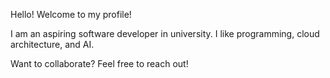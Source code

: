 Hello! Welcome to my profile!

I am an aspiring software developer in university. I like programming, cloud architecture, and AI.

Want to collaborate? Feel free to reach out!
